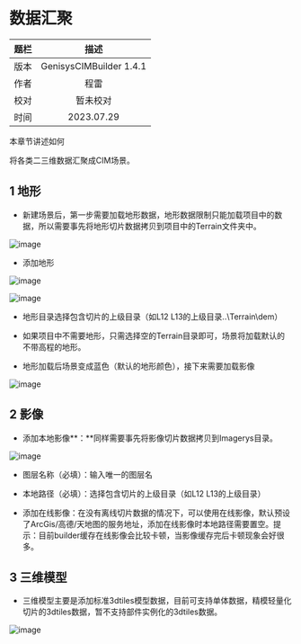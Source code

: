 # 数据汇聚

|  题栏  | 描述  |
|  :----:  | :----: |
| 版本 | GenisysCIMBuilder 1.4.1 |
| 作者 | 程雷 |
| 校对 | 暂未校对 |
| 时间 | 2023.07.29 |

本章节讲述如何

将各类二三维数据汇聚成CIM场景。

## 1 地形
- 新建场景后，第一步需要加载地形数据，地形数据限制只能加载项目中的数据，所以需要事先将地形切片数据拷贝到项目中的Terrain文件夹中。

![image](http://192.168.211.86:81/GenisysResource/images/addterrain1.jpg)

- 添加地形

![image](http://192.168.211.86:81/GenisysResource/images/addterrain2.jpg)

![image](http://192.168.211.86:81/GenisysResource/images/addterrain3.jpg)

- 地形目录选择包含切片的上级目录（如L12 L13的上级目录..\Terrain\dem）

- 如果项目中不需要地形，只需选择空的Terrain目录即可，场景将加载默认的不带高程的地形。

- 地形加载后场景变成蓝色（默认的地形颜色），接下来需要加载影像

![image](http://192.168.211.86:81/GenisysResource/images/addterrain4.jpg)

## 2 影像

- 添加本地影像**：**同样需要事先将影像切片数据拷贝到Imagerys目录。

![image](http://192.168.211.86:81/GenisysResource/images/addimage.jpg)

- 图层名称（必填）：输入唯一的图层名

- 本地路径（必填）：选择包含切片的上级目录（如L12 L13的上级目录）

- 添加在线影像：在没有离线切片数据的情况下，可以使用在线影像，默认预设了ArcGis/高德/天地图的服务地址，添加在线影像时本地路径需要置空。提示：目前builder缓存在线影像会比较卡顿，当影像缓存完后卡顿现象会好很多。

## 3 三维模型

- 三维模型主要是添加标准3dtiles模型数据，目前可支持单体数据，精模轻量化切片的3dtiles数据，暂不支持部件实例化的3dtiles数据。

![image](http://192.168.211.86:81/GenisysResource/images/add3dtiles.jpg)